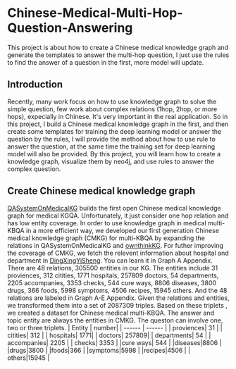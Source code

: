 # Chinese-Medical-Multi-Hop-Question-Answering
This project is about how to create a Chinese medical knowledge graph and generate the templates to answer the multi-hop question, I just use the rules to find the answer of a question in the first, more model will update.
## Introduction
Recently, many work focus on how to use knowledge graph to solve the simple question, few work about complex relations (1hop, 2hop, or more hops), expecially in Chinese. It's very important in the real application. So in this project, I build a Chinese medical knowledge graph in the first, and then create some templates for training the deep learning model or answer the question by the rules, I will provide the method about how to use rule to answer the question, at the same time the training set for deep learning model will also be provided. By this project, you will learn how to create a knowledge graph, visualize them by neo4j, and use rules to answer the complex question.
## Create Chinese medical knowledge graph
[QASystemOnMedicalKG](https://github.com/liuhuanyong/QASystemOnMedicalKG) builds the first open Chinese medical knowledge graph for medical KGQA. Unfortunately, it just consider one hop relation and has low entity coverage.  In order to use knowledge graph in medical multi-KBQA in a more efficient way, we developed our first generation Chinese medical knowledge graph (CMKG) for multi-KBQA by expanding the relations in QASystemOnMedicalKG and  [ownthinkKG](https://github.com/ownthink/KnowledgeGraphData). For futher improving the coverage of CMKG, we fetch the relevent information about hospital and department in [DingXingYiSheng](https://dxy.com/). You can learn it in Graph A Appendix. There are 48 relations, 305500 entities in our KG. The entities include 31 proviences, 312 citities, 1771 hospitals, 257809 doctors, 54 departments, 2205 accompanies, 3353 checks, 544 cure ways, 8806 diseases, 3800 drugs, 366 foods, 5998 symptoms, 4506 recipes, 15945 others. And the 48 relations are labeled in Graph A-E Appendix. Given the relations and entities, we transformed them into a set of 2087309 triples. Based on these triplets , we created a dataset for Chinese medical multi-KBQA. The answer and topic entity are always the entities in CMKG. The queston can involve one, two or three triplets. 
| Entity | number|
| ------ | ------ |
| proviences| 31 |
| citities| 312 |
|  hospitals| 1771|
| doctors|  257809|
| departments| 54 |
| accompanies| 2205 |
| checks| 3353  |
|cure ways| 544 |
|diseases|8806 |
|drugs|3800 |
|foods|366 |
|symptoms|5998 |
|recipes|4506 |
| others|15945 |
